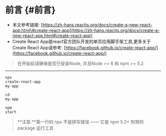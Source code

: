   


# 前言 {#前言}

* 本文参考链接:
  [https://zh-hans.reactjs.org/docs/create-a-new-react-app.html\#create-react-app](https://zh-hans.reactjs.org/docs/create-a-new-react-app.html#create-react-app)
* Create React App是react官方团队开发的单页应用脚手架工具,更多关于Create React App请参考:
  [https://facebook.github.io/create-react-app/](https://facebook.github.io/create-react-app/)

> 在开始前请确保是否已安装Node, 并且Node &gt;= 6 和 npm &gt;= 5.2

---

```
npx 
create-react-app
my-app

cd 
my-app

npm 
start

```

> **注意:**第一行的 npx 不是拼写错误 —— 它是 npm 5.2+ 附带的 package 运行工具



